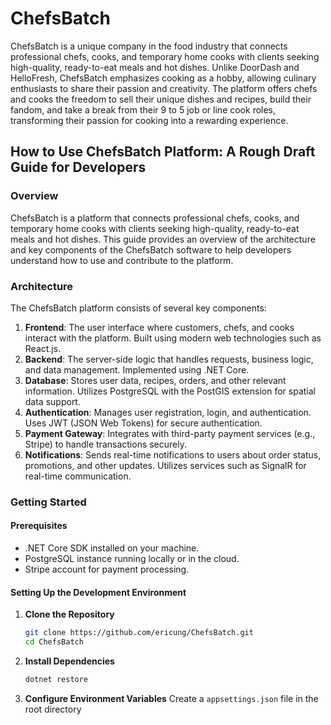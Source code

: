 # ChefsBatch

ChefsBatch is a unique company in the food industry that connects professional chefs, cooks, and temporary home cooks with clients seeking high-quality, ready-to-eat meals and hot dishes. Unlike DoorDash and HelloFresh, ChefsBatch emphasizes cooking as a hobby, allowing culinary enthusiasts to share their passion and creativity. The platform offers chefs and cooks the freedom to sell their unique dishes and recipes, build their fandom, and take a break from their 9 to 5 job or line cook roles, transforming their passion for cooking into a rewarding experience.

## How to Use ChefsBatch Platform: A Rough Draft Guide for Developers

### Overview

ChefsBatch is a platform that connects professional chefs, cooks, and temporary home cooks with clients seeking high-quality, ready-to-eat meals and hot dishes. This guide provides an overview of the architecture and key components of the ChefsBatch software to help developers understand how to use and contribute to the platform.

### Architecture

The ChefsBatch platform consists of several key components:

1. **Frontend**: The user interface where customers, chefs, and cooks interact with the platform. Built using modern web technologies such as React.js.
2. **Backend**: The server-side logic that handles requests, business logic, and data management. Implemented using .NET Core.
3. **Database**: Stores user data, recipes, orders, and other relevant information. Utilizes PostgreSQL with the PostGIS extension for spatial data support.
4. **Authentication**: Manages user registration, login, and authentication. Uses JWT (JSON Web Tokens) for secure authentication.
5. **Payment Gateway**: Integrates with third-party payment services (e.g., Stripe) to handle transactions securely.
6. **Notifications**: Sends real-time notifications to users about order status, promotions, and other updates. Utilizes services such as SignalR for real-time communication.

### Getting Started

#### Prerequisites

- .NET Core SDK installed on your machine.
- PostgreSQL instance running locally or in the cloud.
- Stripe account for payment processing.

#### Setting Up the Development Environment

1. **Clone the Repository**
   ```sh
   git clone https://github.com/ericung/ChefsBatch.git
   cd ChefsBatch
   ```

2. **Install Dependencies**
   ```sh
   dotnet restore
   ```

3. **Configure Environment Variables**
   Create a `appsettings.json` file in the root directory

